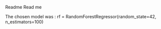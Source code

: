 Readme Read me


The chosen model was : rf = RandomForestRegressor(random_state=42, n_estimators=100)